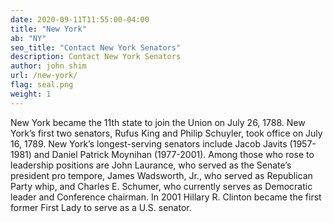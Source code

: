 ```yaml
---
date: 2020-09-11T11:55:00-04:00
title: "New York"
ab: "NY"
seo_title: "Contact New York Senators"
description: Contact New York Senators
author: john shim
url: /new-york/
flag: seal.png
weight: 1
---
```


New York became the 11th state to join the Union on July 26, 1788. New York’s first two senators, Rufus King and Philip Schuyler, took office on July 16, 1789. New York’s longest-serving senators include Jacob Javits (1957-1981) and Daniel Patrick Moynihan (1977-2001). Among those who rose to leadership positions are John Laurance, who served as the Senate’s president pro tempore, James Wadsworth, Jr., who served as Republican Party whip, and Charles E. Schumer, who currently serves as Democratic leader and Conference chairman. In 2001 Hillary R. Clinton became the first former First Lady to serve as a U.S. senator.